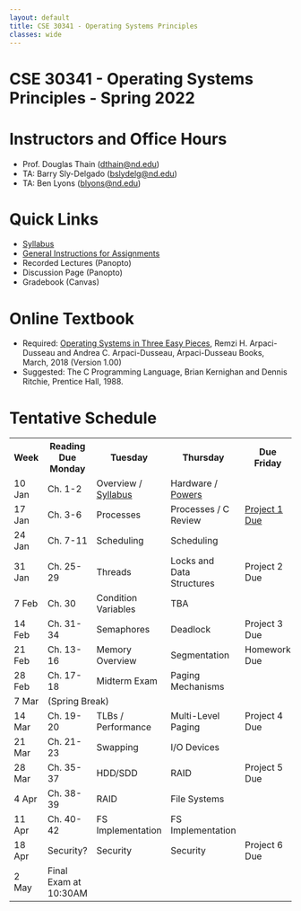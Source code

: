 ```yaml
---
layout: default
title: CSE 30341 - Operating Systems Principles
classes: wide
---
```


# CSE 30341 - Operating Systems Principles - Spring 2022

# Instructors and Office Hours

- Prof. Douglas Thain (dthain@nd.edu)
- TA: Barry Sly-Delgado (bslydelg@nd.edu)
- TA: Ben Lyons (blyons@nd.edu)

# Quick Links

- [Syllabus](syllabus.md)
- [General Instructions for Assignments](general.md)
- Recorded Lectures (Panopto)
- Discussion Page (Panopto)
- Gradebook (Canvas)

# Online Textbook

- Required: [Operating Systems in Three Easy Pieces](https://pages.cs.wisc.edu/~remzi/OSTEP), Remzi H. Arpaci-Dusseau and Andrea C. Arpaci-Dusseau, Arpaci-Dusseau Books, March, 2018 (Version 1.00)
- Suggested: The C Programming Language, Brian Kernighan and Dennis Ritchie, Prentice Hall, 1988.

# Tentative Schedule

<table>
<tr> <th> Week <th> Reading Due Monday <th> Tuesday <th> Thursday <th> Due Friday
<tr> <td> 10 Jan	<td> Ch. 1-2	<td> Overview / <a href=syllabus.md>Syllabus</a> <td>	Hardware / <a href=powers.md>Powers</a> <td>
<tr> <td> 17 Jan	<td> Ch. 3-6	<td> Processes	<td> Processes / C Review	<td> <a href=project1>Project 1 Due</a>
<tr> <td> 24 Jan	<td> Ch. 7-11	<td> Scheduling	<td> Scheduling	<td> </tr>
<tr> <td> 31 Jan	<td> Ch. 25-29	<td> Threads	<td> Locks and Data Structures <td> Project 2 Due
<tr> <td> 7 Feb	<td> Ch. 30	   <td> Condition Variables <td> TBA <td>
<tr> <td> 14 Feb	<td> Ch. 31-34	<td> Semaphores	<td> Deadlock	<td> Project 3 Due
<tr> <td> 21 Feb	<td> Ch. 13-16	<td> Memory Overview	<td> Segmentation	<td> Homework Due
<tr> <td> 28 Feb	<td> Ch. 17-18	<td> Midterm Exam	<td> Paging Mechanisms <td>
<tr> <td> 7 Mar  <td colspan=4> (Spring Break)
<tr> <td> 14 Mar	<td> Ch. 19-20	<td> TLBs / Performance	<td> Multi-Level Paging	<td> Project 4 Due
<tr> <td> 21 Mar	<td> Ch. 21-23	<td> Swapping	<td> I/O Devices <td>
<tr> <td> 28 Mar	<td> Ch. 35-37	<td> HDD/SDD <td> RAID	<td> Project 5 Due
<tr> <td> 4 Apr  <td> Ch. 38-39	<td> RAID	<td> File Systems	<td>
<tr> <td> 11 Apr <td> Ch. 40-42	<td> FS Implementation	<td> FS Implementation <td>
<tr> <td> 18 Apr	<td> Security?  <td> Security <td> Security <td> Project 6 Due
<tr> <td> 2 May <td> Final Exam at 10:30AM </tr>
</table>


